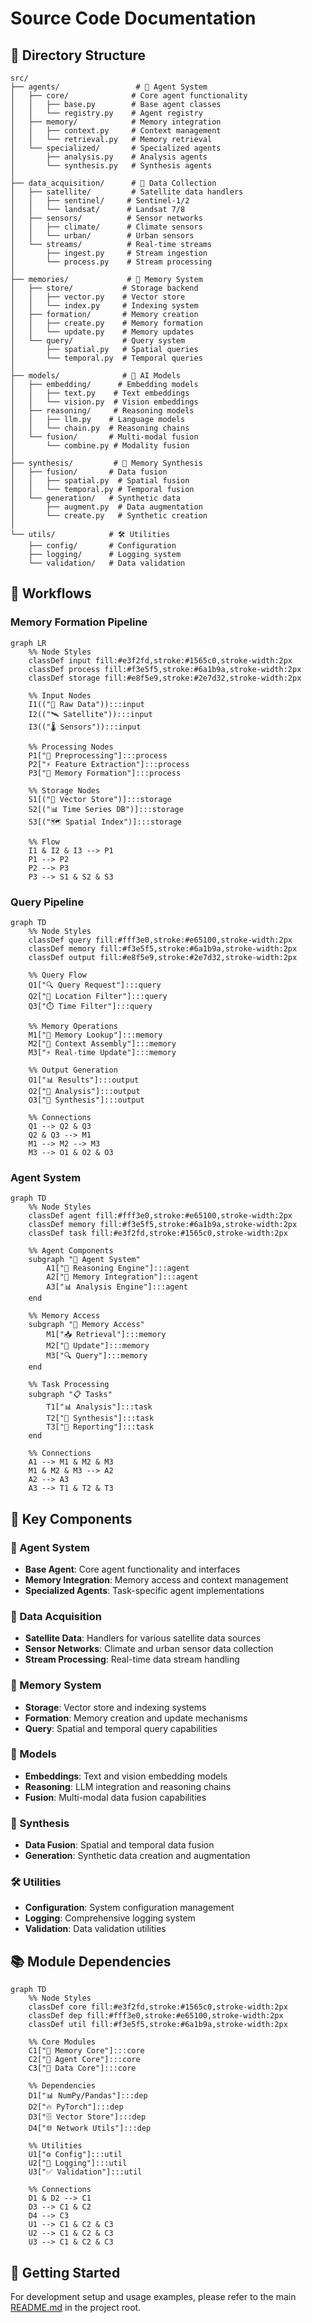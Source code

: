# Source Code Documentation

## 📁 Directory Structure

```
src/
├── agents/                 # 🤖 Agent System
│   ├── core/              # Core agent functionality
│   │   ├── base.py        # Base agent classes
│   │   └── registry.py    # Agent registry
│   ├── memory/            # Memory integration
│   │   ├── context.py     # Context management
│   │   └── retrieval.py   # Memory retrieval
│   └── specialized/       # Specialized agents
│       ├── analysis.py    # Analysis agents
│       └── synthesis.py   # Synthesis agents
│
├── data_acquisition/      # 📡 Data Collection
│   ├── satellite/         # Satellite data handlers
│   │   ├── sentinel/     # Sentinel-1/2
│   │   └── landsat/      # Landsat 7/8
│   ├── sensors/          # Sensor networks
│   │   ├── climate/      # Climate sensors
│   │   └── urban/        # Urban sensors
│   └── streams/          # Real-time streams
│       ├── ingest.py     # Stream ingestion
│       └── process.py    # Stream processing
│
├── memories/             # 🧠 Memory System
│   ├── store/           # Storage backend
│   │   ├── vector.py    # Vector store
│   │   └── index.py     # Indexing system
│   ├── formation/       # Memory creation
│   │   ├── create.py    # Memory formation
│   │   └── update.py    # Memory updates
│   └── query/           # Query system
│       ├── spatial.py   # Spatial queries
│       └── temporal.py  # Temporal queries
│
├── models/              # 🔮 AI Models
│   ├── embedding/      # Embedding models
│   │   ├── text.py    # Text embeddings
│   │   └── vision.py  # Vision embeddings
│   ├── reasoning/     # Reasoning models
│   │   ├── llm.py    # Language models
│   │   └── chain.py  # Reasoning chains
│   └── fusion/       # Multi-modal fusion
│       └── combine.py # Modality fusion
│
├── synthesis/         # 🔄 Memory Synthesis
│   ├── fusion/       # Data fusion
│   │   ├── spatial.py  # Spatial fusion
│   │   └── temporal.py # Temporal fusion
│   └── generation/   # Synthetic data
│       ├── augment.py  # Data augmentation
│       └── create.py   # Synthetic creation
│
└── utils/            # 🛠️ Utilities
    ├── config/       # Configuration
    ├── logging/      # Logging system
    └── validation/   # Data validation
```

## 🔄 Workflows

### Memory Formation Pipeline

```mermaid
graph LR
    %% Node Styles
    classDef input fill:#e3f2fd,stroke:#1565c0,stroke-width:2px
    classDef process fill:#f3e5f5,stroke:#6a1b9a,stroke-width:2px
    classDef storage fill:#e8f5e9,stroke:#2e7d32,stroke-width:2px
    
    %% Input Nodes
    I1(("📡 Raw Data")):::input
    I2(("🛰️ Satellite")):::input
    I3(("🌡️ Sensors")):::input
    
    %% Processing Nodes
    P1["🔄 Preprocessing"]:::process
    P2["⚡ Feature Extraction"]:::process
    P3["🧠 Memory Formation"]:::process
    
    %% Storage Nodes
    S1[("💾 Vector Store")]:::storage
    S2[("📊 Time Series DB")]:::storage
    S3[("🗺️ Spatial Index")]:::storage
    
    %% Flow
    I1 & I2 & I3 --> P1
    P1 --> P2
    P2 --> P3
    P3 --> S1 & S2 & S3
```

### Query Pipeline

```mermaid
graph TD
    %% Node Styles
    classDef query fill:#fff3e0,stroke:#e65100,stroke-width:2px
    classDef memory fill:#f3e5f5,stroke:#6a1b9a,stroke-width:2px
    classDef output fill:#e8f5e9,stroke:#2e7d32,stroke-width:2px

    %% Query Flow
    Q1["🔍 Query Request"]:::query
    Q2["📍 Location Filter"]:::query
    Q3["⏱️ Time Filter"]:::query
    
    %% Memory Operations
    M1["🧠 Memory Lookup"]:::memory
    M2["🔄 Context Assembly"]:::memory
    M3["⚡ Real-time Update"]:::memory
    
    %% Output Generation
    O1["📊 Results"]:::output
    O2["📝 Analysis"]:::output
    O3["🔄 Synthesis"]:::output

    %% Connections
    Q1 --> Q2 & Q3
    Q2 & Q3 --> M1
    M1 --> M2 --> M3
    M3 --> O1 & O2 & O3
```

### Agent System

```mermaid
graph TD
    %% Node Styles
    classDef agent fill:#fff3e0,stroke:#e65100,stroke-width:2px
    classDef memory fill:#f3e5f5,stroke:#6a1b9a,stroke-width:2px
    classDef task fill:#e3f2fd,stroke:#1565c0,stroke-width:2px

    %% Agent Components
    subgraph "🤖 Agent System"
        A1["🧠 Reasoning Engine"]:::agent
        A2["🔄 Memory Integration"]:::agent
        A3["📊 Analysis Engine"]:::agent
    end

    %% Memory Access
    subgraph "💾 Memory Access"
        M1["📥 Retrieval"]:::memory
        M2["🔄 Update"]:::memory
        M3["🔍 Query"]:::memory
    end

    %% Task Processing
    subgraph "📋 Tasks"
        T1["📊 Analysis"]:::task
        T2["🔄 Synthesis"]:::task
        T3["📝 Reporting"]:::task
    end

    %% Connections
    A1 --> M1 & M2 & M3
    M1 & M2 & M3 --> A2
    A2 --> A3
    A3 --> T1 & T2 & T3
```

## 🔑 Key Components

### 🤖 Agent System
- **Base Agent**: Core agent functionality and interfaces
- **Memory Integration**: Memory access and context management
- **Specialized Agents**: Task-specific agent implementations

### 📡 Data Acquisition
- **Satellite Data**: Handlers for various satellite data sources
- **Sensor Networks**: Climate and urban sensor data collection
- **Stream Processing**: Real-time data stream handling

### 🧠 Memory System
- **Storage**: Vector store and indexing systems
- **Formation**: Memory creation and update mechanisms
- **Query**: Spatial and temporal query capabilities

### 🔮 Models
- **Embeddings**: Text and vision embedding models
- **Reasoning**: LLM integration and reasoning chains
- **Fusion**: Multi-modal data fusion capabilities

### 🔄 Synthesis
- **Data Fusion**: Spatial and temporal data fusion
- **Generation**: Synthetic data creation and augmentation

### 🛠️ Utilities
- **Configuration**: System configuration management
- **Logging**: Comprehensive logging system
- **Validation**: Data validation utilities

## 📚 Module Dependencies

```mermaid
graph TD
    %% Node Styles
    classDef core fill:#e3f2fd,stroke:#1565c0,stroke-width:2px
    classDef dep fill:#fff3e0,stroke:#e65100,stroke-width:2px
    classDef util fill:#f3e5f5,stroke:#6a1b9a,stroke-width:2px

    %% Core Modules
    C1["🧠 Memory Core"]:::core
    C2["🤖 Agent Core"]:::core
    C3["📡 Data Core"]:::core

    %% Dependencies
    D1["📊 NumPy/Pandas"]:::dep
    D2["🔥 PyTorch"]:::dep
    D3["🗄️ Vector Store"]:::dep
    D4["🌐 Network Utils"]:::dep

    %% Utilities
    U1["⚙️ Config"]:::util
    U2["📝 Logging"]:::util
    U3["✅ Validation"]:::util

    %% Connections
    D1 & D2 --> C1
    D3 --> C1 & C2
    D4 --> C3
    U1 --> C1 & C2 & C3
    U2 --> C1 & C2 & C3
    U3 --> C1 & C2 & C3
```

## 🚀 Getting Started

For development setup and usage examples, please refer to the main [README.md](../README.md) in the project root.

